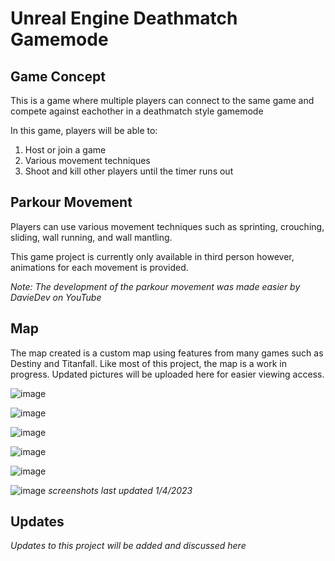 # Unreal Engine Deathmatch Gamemode

## Game Concept

This is a game where multiple players can connect to the same game and compete against eachother in a deathmatch style gamemode

In this game, players will be able to:

1. Host or join a game
2. Various movement techniques
3. Shoot and kill other players until the timer runs out


## Parkour Movement

Players can use various movement techniques such as sprinting, crouching, sliding, wall running, and wall mantling.

This game project is currently only available in third person however, animations for each movement is provided.

*Note: The development of the parkour movement was made easier by DavieDev on YouTube*

## Map

The map created is a custom map using features from many games such as Destiny and Titanfall. 
Like most of this project, the map is a work in progress. Updated pictures will be uploaded here for easier viewing access.

![image](https://user-images.githubusercontent.com/77950843/210633612-ef3ca4fd-09a9-4c3d-a237-d1f482af29e9.png)

![image](https://user-images.githubusercontent.com/77950843/210633640-cd513a13-c9f9-45ee-8aa9-3a31a1e797d8.png)

![image](https://user-images.githubusercontent.com/77950843/210633660-ce3641c7-368a-4b66-8dc4-d4942aa55c06.png)

![image](https://user-images.githubusercontent.com/77950843/210633692-73b340cf-2ddf-4d6f-8784-68d0634953e0.png)

![image](https://user-images.githubusercontent.com/77950843/210633713-215c0b4f-64d8-46ca-a36c-d5c48814b1c3.png)

![image](https://user-images.githubusercontent.com/77950843/210633732-9fa8c021-eecd-40cf-a210-72b15883269c.png)
*screenshots last updated 1/4/2023*

## Updates

*Updates to this project will be added and discussed here*
